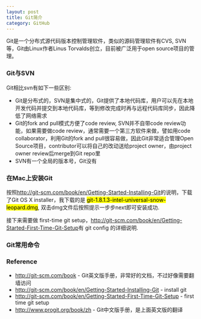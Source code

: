 ```yaml
---
layout: post
title: Git简介
category: GitHub
---
```


Git是一个分布式源代码版本控制管理软件，类似的源码管理软件有CVS, SVN等，Git由Linux作者Linus Torvalds创立，目前被广泛用于open source项目的管理。

### Git与SVN

Git相比svn有如下一些区别:

* Git是分布式的，SVN是集中式的，Git提供了本地代码库，用户可以先在本地开发代码并提交到本地代码库，等到修改完成时再与远程代码库同步，因此降低了网络需求
* Git的fork and pull模式方便了code review, SVN并不自带code review功能，如果需要做code review，通常需要一个第三方软件来做，譬如用code collaborator，利用Git的fork and pull很容易做，因此Git非常适合管理Open Source项目，contributor可以将自己的改动送给project owner，由project owner review后merge到Git repo里
* SVN有一个全局的版本号，Git没有

### 在Mac上安装Git

按照<http://git-scm.com/book/en/Getting-Started-Installing-Git>的说明，下载了Git OS X installer，我下载的是 <mark>git-1.8.1.3-intel-universal-snow-leopard.dmg</mark>, 双击dmg文件后按照提示一步步next即可安装成功.

接下来需要做 first-time git setup，<http://git-scm.com/book/en/Getting-Started-First-Time-Git-Setup>有 git config 的详细说明.

### Git常用命令


### Reference

* <http://git-scm.com/book> - Git英文版手册，非常好的文档，不过好像需要翻墙访问
* <http://git-scm.com/book/en/Getting-Started-Installing-Git> - install git
* <http://git-scm.com/book/en/Getting-Started-First-Time-Git-Setup> - first time git setup 
* <http://www.progit.org/book/zh> - Git中文版手册，是上面英文版的翻译